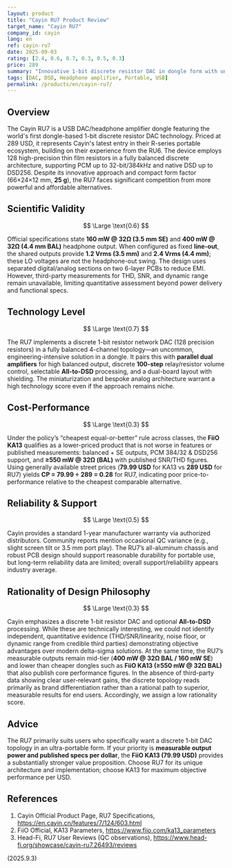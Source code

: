 ```yaml
---
layout: product
title: "Cayin RU7 Product Review"
target_name: "Cayin RU7"
company_id: cayin
lang: en
ref: cayin-ru7
date: 2025-09-03
rating: [2.4, 0.6, 0.7, 0.3, 0.5, 0.3]
price: 289
summary: "Innovative 1-bit discrete resistor DAC in dongle form with unique architecture but poor cost-performance against modern alternatives"
tags: [DAC, DSD, Headphone amplifier, Portable, USB]
permalink: /products/en/cayin-ru7/
---
```

## Overview

The Cayin RU7 is a USB DAC/headphone amplifier dongle featuring the world's first dongle-based 1-bit discrete resistor DAC technology. Priced at 289 USD, it represents Cayin's latest entry in their R-series portable ecosystem, building on their experience from the RU6. The device employs 128 high-precision thin film resistors in a fully balanced discrete architecture, supporting PCM up to 32-bit/384kHz and native DSD up to DSD256. Despite its innovative approach and compact form factor (66×24×12 mm, **25 g**), the RU7 faces significant competition from more powerful and affordable alternatives.

## Scientific Validity

$$ \Large \text{0.6} $$

Official specifications state **160 mW @ 32Ω (3.5 mm SE)** and **400 mW @ 32Ω (4.4 mm BAL)** headphone output. When configured as fixed **line-out**, the shared outputs provide **1.2 Vrms (3.5 mm)** and **2.4 Vrms (4.4 mm)**; these LO voltages are not the headphone-out swing. The design uses separated digital/analog sections on two 6-layer PCBs to reduce EMI. However, third-party measurements for THD, SNR, and dynamic range remain unavailable, limiting quantitative assessment beyond power delivery and functional specs.

## Technology Level

$$ \Large \text{0.7} $$

The RU7 implements a discrete 1-bit resistor network DAC (128 precision resistors) in a fully balanced 4-channel topology—an uncommon, engineering-intensive solution in a dongle. It pairs this with **parallel dual amplifiers** for high balanced output, discrete **100-step** relay/resistor volume control, selectable **All-to-DSD** processing, and a dual-board layout with shielding. The miniaturization and bespoke analog architecture warrant a high technology score even if the approach remains niche.

## Cost-Performance

$$ \Large \text{0.3} $$

Under the policy’s “cheapest equal-or-better” rule across classes, the **FiiO KA13** qualifies as a lower-priced product that is not worse in features or published measurements: balanced + SE outputs, PCM 384/32 & DSD256 support, and **≥550 mW @ 32Ω (BAL)** with published SNR/THD figures. Using generally available street prices (**79.99 USD** for KA13 vs **289 USD** for RU7) yields **CP = 79.99 ÷ 289 = 0.28** for RU7, indicating poor price-to-performance relative to the cheapest comparable alternative.

## Reliability & Support

$$ \Large \text{0.5} $$

Cayin provides a standard 1-year manufacturer warranty via authorized distributors. Community reports mention occasional QC variance (e.g., slight screen tilt or 3.5 mm port play). The RU7’s all-aluminum chassis and robust PCB design should support reasonable durability for portable use, but long-term reliability data are limited; overall support/reliability appears industry average.

## Rationality of Design Philosophy

$$ \Large \text{0.3} $$

Cayin emphasizes a discrete 1-bit resistor DAC and optional **All-to-DSD** processing. While these are technically interesting, we could not identify independent, quantitative evidence (THD/SNR/linearity, noise floor, or dynamic range from credible third parties) demonstrating objective advantages over modern delta-sigma solutions. At the same time, the RU7’s measurable outputs remain mid-tier (**400 mW @ 32Ω BAL / 160 mW SE**) and lower than cheaper dongles such as **FiiO KA13 (≥550 mW @ 32Ω BAL)** that also publish core performance figures. In the absence of third-party data showing clear user-relevant gains, the discrete topology reads primarily as brand differentiation rather than a rational path to superior, measurable results for end users. Accordingly, we assign a low rationality score.

## Advice

The RU7 primarily suits users who specifically want a discrete 1-bit DAC topology in an ultra-portable form. If your priority is **measurable output power and published specs per dollar**, the **FiiO KA13 (79.99 USD)** provides a substantially stronger value proposition. Choose RU7 for its unique architecture and implementation; choose KA13 for maximum objective performance per USD.

## References

1. Cayin Official Product Page, RU7 Specifications, https://en.cayin.cn/features/7/124/603.html  
2. FiiO Official, KA13 Parameters, https://www.fiio.com/ka13_parameters  
3. Head-Fi, RU7 User Reviews (QC observations), https://www.head-fi.org/showcase/cayin-ru7.26493/reviews  

(2025.9.3)

